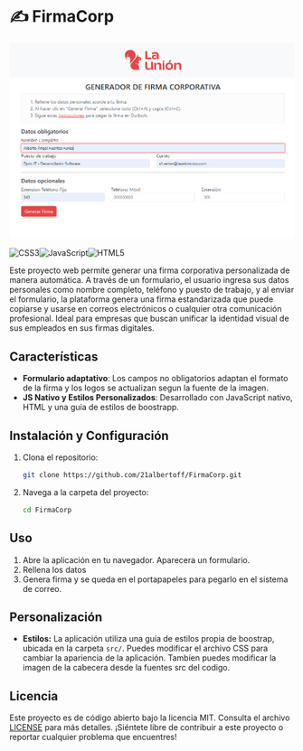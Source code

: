 # ✍️ FirmaCorp

![Captura de Pantalla 1](https://github.com/21albertoff/firmaCorp/blob/master/src/image.png)

![CSS3](https://img.shields.io/badge/css3-%231572B6.svg?style=for-the-badge&logo=css3&logoColor=white)![JavaScript](https://img.shields.io/badge/javascript-%23323330.svg?style=for-the-badge&logo=javascript&logoColor=%23F7DF1E)![HTML5](https://img.shields.io/badge/html5-%23E34F26.svg?style=for-the-badge&logo=html5&logoColor=white)

Este proyecto web permite generar una firma corporativa personalizada de manera automática. A través de un formulario, el usuario ingresa sus datos personales como nombre completo, teléfono y puesto de trabajo, y al enviar el formulario, la plataforma genera una firma estandarizada que puede copiarse y usarse en correos electrónicos o cualquier otra comunicación profesional. Ideal para empresas que buscan unificar la identidad visual de sus empleados en sus firmas digitales.

## Características

- **Formulario adaptativo**: Los campos no obligatorios adaptan el formato de la firma y los logos se actualizan segun la fuente de la imagen.
- **JS Nativo y Estilos Personalizados**: Desarrollado con JavaScript nativo, HTML y una guía de estilos de boostrapp.

## Instalación y Configuración

1. Clona el repositorio:
   ```bash
   git clone https://github.com/21albertoff/FirmaCorp.git
   ```

2. Navega a la carpeta del proyecto:
   ```bash
   cd FirmaCorp
   ```
   
## Uso

1. Abre la aplicación en tu navegador. Aparecera un formulario.
2. Rellena los datos
3. Genera firma y se queda en el portapapeles para pegarlo en el sistema de correo.
   
## Personalización

- **Estilos:** La aplicación utiliza una guía de estilos propia de boostrap, ubicada en la carpeta `src/`. Puedes modificar el archivo CSS para cambiar la apariencia de la aplicación. Tambien puedes modificar la imagen de la cabecera desde la fuentes src del codigo.

## Licencia

Este proyecto es de código abierto bajo la licencia MIT. Consulta el archivo [LICENSE](https://github.com/21albertoff/FirmaCorp/blob/main/LICENSE) para más detalles. 
¡Siéntete libre de contribuir a este proyecto o reportar cualquier problema que encuentres!




